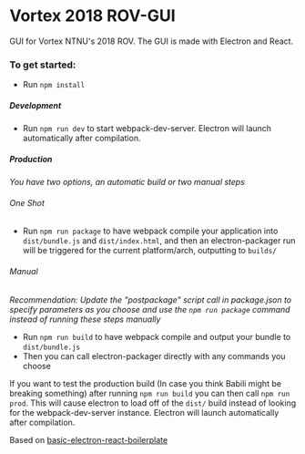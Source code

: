 # Vortex 2018 ROV-GUI
GUI for Vortex NTNU's 2018 ROV. The GUI is made with Electron and React.

### To get started:
* Run `npm install`

##### Development
* Run `npm run dev` to start webpack-dev-server. Electron will launch automatically after compilation.

##### Production
_You have two options, an automatic build or two manual steps_

###### One Shot
* Run `npm run package` to have webpack compile your application into `dist/bundle.js` and `dist/index.html`, and then an electron-packager run will be triggered for the current platform/arch, outputting to `builds/`

###### Manual
_Recommendation: Update the "postpackage" script call in package.json to specify parameters as you choose and use the `npm run package` command instead of running these steps manually_
* Run `npm run build` to have webpack compile and output your bundle to `dist/bundle.js`
* Then you can call electron-packager directly with any commands you choose

If you want to test the production build (In case you think Babili might be breaking something) after running `npm run build` you can then call `npm run prod`. This will cause electron to load off of the `dist/` build instead of looking for the webpack-dev-server instance. Electron will launch automatically after compilation.

Based on [basic-electron-react-boilerplate](https://github.com/pbarbiero/basic-electron-react-boilerplate)
